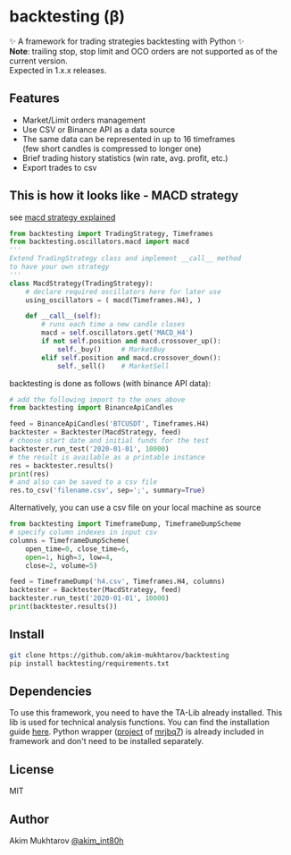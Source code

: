 # backtesting (β)
✨ A framework for trading strategies backtesting with Python ✨  
**Note**: trailing stop, stop limit and OCO
orders are not supported as of the current version.  
Expected in 1.x.x releases.   

## Features
- Market/Limit orders management
- Use CSV or Binance API as a data source
- The same data can be represented in up to 16 timeframes  
    (few short candles is compressed to longer one)
- Brief trading history statistics (win rate, avg. profit, etc.)
- Export trades to csv

## This is how it looks like - MACD strategy
see [macd strategy explained]
```py
from backtesting import TradingStrategy, Timeframes
from backtesting.oscillators.macd import macd
'''
Extend TradingStrategy class and implement __call__ method
to have your own strategy
'''
class MacdStrategy(TradingStrategy):
    # declare required oscillators here for later use
    using_oscillators = ( macd(Timeframes.H4), )

    def __call__(self):
        # runs each time a new candle closes
        macd = self.oscillators.get('MACD_H4')
        if not self.position and macd.crossover_up():
            self._buy()     # MarketBuy
        elif self.position and macd.crossover_down():
            self._sell()    # MarketSell
```
backtesting is done as follows (with binance API data):
```py
# add the following import to the ones above
from backtesting import BinanceApiCandles

feed = BinanceApiCandles('BTCUSDT', Timeframes.H4)
backtester = Backtester(MacdStrategy, feed)
# choose start date and initial funds for the test
backtester.run_test('2020-01-01', 10000)
# the result is available as a printable instance
res = backtester.results()
print(res)
# and also can be saved to a csv file
res.to_csv('filename.csv', sep=';', summary=True)
```
Alternatively, you can use a csv file on your local machine as source
```py
from backtesting import TimeframeDump, TimeframeDumpScheme
# specify column indexes in input csv
columns = TimeframeDumpScheme(
    open_time=0, close_time=6,
    open=1, high=3, low=4,
    close=2, volume=5)

feed = TimeframeDump('h4.csv', Timeframes.H4, columns)
backtester = Backtester(MacdStrategy, feed)
backtester.run_test('2020-01-01', 10000)
print(backtester.results())
```

## Install
```sh
git clone https://github.com/akim-mukhtarov/backtesting
pip install backtesting/requirements.txt
```

## Dependencies
To use this framework, you need to have the TA-Lib already installed. This lib is used for technical analysis functions.
You can find the installation guide [here]. Python wrapper ([project] of [mrjbq7]) is already included in framework and don't need to be installed separately.


## License

MIT

## Author

 Akim Mukhtarov [@akim_int80h]

[dependencies]: <https://github.com/akim-mukhtarov/backtesting#dependencies>
[here]: <https://github.com/mrjbq7/ta-lib#dependencies>
[project]: <https://github.com/mrjbq7/ta-lib>
[mrjbq7]: <https://github.com/mrjbq7>
[@akim_int80h]: <https://t.me/akim_int80h>
[macd strategy explained]: <https://www.investopedia.com/terms/m/macd.asp#:~:text=Moving%20average%20convergence%20divergence%20(MACD)%20is%20a%20trend%2Dfollowing,averages%20of%20a%20security's%20price.&text=Traders%20may%20buy%20the%20security,crosses%20below%20the%20signal%20line.>
